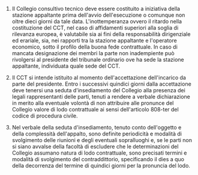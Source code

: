 1. Il Collegio consultivo tecnico deve essere costituito a iniziativa della stazione appaltante prima dell'avvio dell'esecuzione o comunque non oltre dieci giorni da tale data. L'inottemperanza ovvero il ritardo nella costituzione del CCT, nel caso di affidamenti superiori alla soglia di rilevanza europea, è valutabile sia ai fini della responsabilità dirigenziale ed erariale, sia, nei rapporti tra la stazione appaltante e l'operatore economico, sotto il profilo della buona fede contrattuale. In caso di mancata designazione dei membri la parte non inadempiente può rivolgersi al presidente del tribunale ordinario ove ha sede la stazione appaltante, individuata quale sede del CCT.

2. Il CCT si intende istituito al momento dell'accettazione dell'incarico da parte del presidente. Entro i successivi quindici giorni dalla accettazione deve tenersi una seduta d'insediamento del Collegio alla presenza dei legali rappresentanti delle parti, tenuti a rendere a verbale dichiarazione in merito alla eventuale volontà di non attribuire alle pronunce del Collegio valore di lodo contrattuale ai sensi dell'articolo 808-ter del codice di procedura civile.

3. Nel verbale della seduta d'insediamento, tenuto conto dell'oggetto e della complessità dell'appalto, sono definite periodicità e modalità di svolgimento delle riunioni e degli eventuali sopralluoghi e, se le parti non si siano avvalse della facoltà di escludere che le determinazioni del Collegio assumano natura di lodo contrattuale, sono precisati termini e modalità di svolgimento del contraddittorio, specificando il dies a quo della decorrenza del termine di quindici giorni per la pronuncia del lodo.